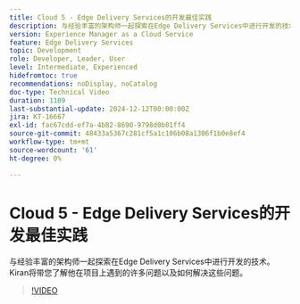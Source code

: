 ```yaml
---
title: Cloud 5 - Edge Delivery Services的开发最佳实践
description: 与经验丰富的架构师一起探索在Edge Delivery Services中进行开发的技术。
version: Experience Manager as a Cloud Service
feature: Edge Delivery Services
topic: Development
role: Developer, Leader, User
level: Intermediate, Experienced
hidefromtoc: true
recommendations: noDisplay, noCatalog
doc-type: Technical Video
duration: 1109
last-substantial-update: 2024-12-12T00:00:00Z
jira: KT-16667
exl-id: fac67cdd-ef7a-4b82-8690-9798d0b01ff4
source-git-commit: 48433a5367c281cf5a1c106b08a1306f1b0e8ef4
workflow-type: tm+mt
source-wordcount: '61'
ht-degree: 0%

---
```


# Cloud 5 - Edge Delivery Services的开发最佳实践

与经验丰富的架构师一起探索在Edge Delivery Services中进行开发的技术。 Kiran将带您了解他在项目上遇到的许多问题以及如何解决这些问题。

>[!VIDEO](https://video.tv.adobe.com/v/3441010/?learn=on&enablevpops&captions=chi_hans)
